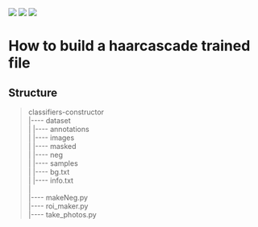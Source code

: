 [![](https://img.shields.io/badge/python-3.8.5-blue.svg?&logo=python&logoColor=yellow)](https://www.python.org/downloads/release/python-385/) [![](https://img.shields.io/badge/OpenCV-3.4.0-blue?&logo=opencv&logoColor=red)](https://docs.opencv.org/3.4.0/index.html) [![](https://img.shields.io/badge/Docker-20.10.14-blue?&logo=Docker&logoColor=blue)](https://hub.docker.com/repository/docker/l22chi/opencv-ubuntu)

# How to build a haarcascade trained file


## Structure

><p>classifiers-constructor<br>
>    |---- dataset<br>
>    |        |---- annotations<br>
>    |        |---- images<br>
>    |               |---- masked<br>
>    |               |---- neg<br>
>    |               |---- samples<br>
>    |               |---- bg.txt<br>
>    |               |---- info.txt<br>
>    |<br>
>    |---- makeNeg.py<br>
>    |---- roi_maker.py<br>
>    |---- take_photos.py<br></p>